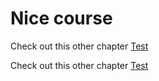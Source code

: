 # Nice course

Check out this other chapter [Test](test.md)

Check out this other chapter [Test](../before.md)
